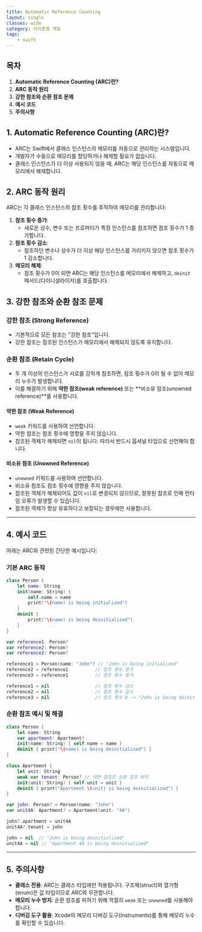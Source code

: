 ```yaml
---
title: Automatic Reference Counting
layout: single
classes: wide
category: 아이폰앱 개발
tags:
    - swift
---
```


## **목차**
1. **Automatic Reference Counting (ARC)란?**  
2. **ARC 동작 원리**  
3. **강한 참조와 순환 참조 문제**  
4. **예시 코드**  
5. **주의사항**

## **1. Automatic Reference Counting (ARC)란?**
- ARC는 Swift에서 클래스 인스턴스의 메모리를 자동으로 관리하는 시스템입니다.
- 개발자가 수동으로 메모리를 할당하거나 해제할 필요가 없습니다.
- 클래스 인스턴스가 더 이상 사용되지 않을 때, ARC는 해당 인스턴스를 자동으로 메모리에서 해제합니다.


## **2. ARC 동작 원리**
ARC는 각 클래스 인스턴스의 참조 횟수를 추적하여 메모리를 관리합니다:
1. **참조 횟수 증가**:
   - 새로운 상수, 변수 또는 프로퍼티가 특정 인스턴스를 참조하면 참조 횟수가 1 증가합니다.
2. **참조 횟수 감소**:
   - 참조하던 변수나 상수가 더 이상 해당 인스턴스를 가리키지 않으면 참조 횟수가 1 감소합니다.
3. **메모리 해제**:
   - 참조 횟수가 0이 되면 ARC는 해당 인스턴스를 메모리에서 해제하고, `deinit` 메서드(디이니셜라이저)를 호출합니다.


## **3. 강한 참조와 순환 참조 문제**
### **강한 참조 (Strong Reference)**
- 기본적으로 모든 참조는 "강한 참조"입니다.
- 강한 참조는 참조된 인스턴스가 메모리에서 해제되지 않도록 유지합니다.

### **순환 참조 (Retain Cycle)**
- 두 개 이상의 인스턴스가 서로를 강하게 참조하면, 참조 횟수가 0이 될 수 없어 메모리 누수가 발생합니다.
- 이를 해결하기 위해 **약한 참조(weak reference)** 또는 **비소유 참조(unowned reference)**를 사용합니다.

#### **약한 참조 (Weak Reference)**
- `weak` 키워드를 사용하여 선언합니다.
- 약한 참조는 참조 횟수에 영향을 주지 않습니다.
- 참조된 객체가 해제되면 `nil`이 됩니다. 따라서 반드시 옵셔널 타입으로 선언해야 합니다.

#### **비소유 참조 (Unowned Reference)**
- `unowned` 키워드를 사용하여 선언합니다.
- 비소유 참조도 참조 횟수에 영향을 주지 않습니다.
- 참조된 객체가 해제되어도 값이 `nil`로 변경되지 않으므로, 잘못된 참조로 인해 런타임 오류가 발생할 수 있습니다.
- 참조된 객체가 항상 유효하다고 보장되는 경우에만 사용합니다.

---

## **4. 예시 코드**
아래는 ARC와 관련된 간단한 예시입니다:

### **기본 ARC 동작**
```swift
class Person {
    let name: String
    init(name: String) {
        self.name = name
        print("\(name) is being initialized")
    }
    deinit {
        print("\(name) is being deinitialized")
    }
}

var reference1: Person?
var reference2: Person?
var reference3: Person?

reference1 = Person(name: "John") // "John is being initialized"
reference2 = reference1          // 참조 횟수 증가
reference3 = reference1          // 참조 횟수 증가

reference1 = nil                 // 참조 횟수 감소
reference2 = nil                 // 참조 횟수 감소
reference3 = nil                 // 참조 횟수 0 -> "John is being deinitialized"
```

### **순환 참조 예시 및 해결**
```swift
class Person {
    let name: String
    var apartment: Apartment?
    init(name: String) { self.name = name }
    deinit { print("\(name) is being deinitialized") }
}

class Apartment {
    let unit: String
    weak var tenant: Person? // 약한 참조로 순환 참조 방지
    init(unit: String) { self.unit = unit }
    deinit { print("Apartment \(unit) is being deinitialized") }
}

var john: Person? = Person(name: "John")
var unit4A: Apartment? = Apartment(unit: "4A")

john?.apartment = unit4A
unit4A?.tenant = john

john = nil  // "John is being deinitialized"
unit4A = nil // "Apartment 4A is being deinitialized"
```

---

## **5. 주의사항**
- **클래스 전용**: ARC는 클래스 타입에만 적용됩니다. 구조체(struct)와 열거형(enum)은 값 타입이므로 ARC와 무관합니다.
- **메모리 누수 방지**: 순환 참조를 피하기 위해 적절히 `weak` 또는 `unowned`를 사용해야 합니다.
- **디버깅 도구 활용**: Xcode의 메모리 디버깅 도구(Instruments)를 통해 메모리 누수를 확인할 수 있습니다.
